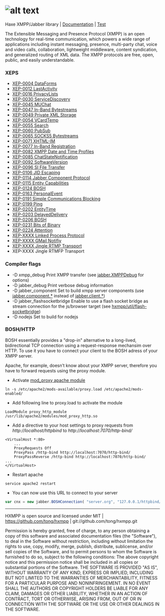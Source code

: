 ![alt text](http://hxmpp.disktree.net/img/hxmpp.png "Haxe XMPP/Jabber library")
===
Haxe XMPP/Jabber library | [Documentation](http://hxmpp.disktree.net/doc/api/ "API documentation") | [Test](http://hxmpp.disktree.net/test/ "Unit test results")

The Extensible Messaging and Presence Protocol (XMPP) is an open technology for real-time communication, which powers a wide range of applications including instant messaging, presence, multi-party chat, voice and video calls, collaboration, lightweight middleware, content syndication, and generalized routing of XML data. The XMPP protocols are free, open, public, and easily understandable.



### XEPS
* [XEP-0004 DataForms](http://xmpp.org/extensions/xep-0004.html)
* [XEP-0012 LastActivity](http://xmpp.org/extensions/xep-0004.html)
* [XEP-0016 PrivacyLists](http://xmpp.org/extensions/xep-0004.html)
* [XEP-0030 ServiceDiscovery](http://xmpp.org/extensions/xep-0004.html)
* [XEP-0045 MUChat](http://xmpp.org/extensions/xep-0004.html)
* [XEP-0047 In-Band Bytestreams](http://xmpp.org/extensions/xep-0004.html)
* [XEP-0049 Private XML Storage](http://xmpp.org/extensions/xep-0004.html)
* [XEP-0054 VCardTemp](http://xmpp.org/extensions/xep-0004.html)
* [XEP-0055 Search](http://xmpp.org/extensions/xep-0004.html)
* [XEP-0060 PubSub](http://xmpp.org/extensions/xep-0004.html)
* [XEP-0065 SOCKS5 Bytestreams](http://xmpp.org/extensions/xep-0004.html)
* [XEP-0071 XHTML-IM](http://xmpp.org/extensions/xep-0004.html)
* [XEP-0077 In-Band Registration](http://xmpp.org/extensions/xep-0004.html)
* [XEP-0082 XMPP Date and Time Profiles](http://xmpp.org/extensions/xep-0004.html)
* [XEP-0085 ChatStateNotification](http://xmpp.org/extensions/xep-0004.html)
* [XEP-0092 SoftwareVersion](http://xmpp.org/extensions/xep-0004.html)
* [XEP-0096 SI File Transfer](http://xmpp.org/extensions/xep-0004.html)
* [XEP-0106 JID Escaping](http://xmpp.org/extensions/xep-0004.html)
* [XEP-0114 Jabber Component Protocol](http://xmpp.org/extensions/xep-0004.html)
* [XEP-0115 Entity Capabilities](http://xmpp.org/extensions/xep-0004.html)
* [XEP-0124 BOSH](http://xmpp.org/extensions/xep-0004.html)
* [XEP-0163 PersonalEvent ](http://xmpp.org/extensions/xep-0004.html)
* [XEP-0191 Simple Communications Blocking](http://xmpp.org/extensions/xep-0004.html)
* [XEP-0199 Ping ](http://xmpp.org/extensions/xep-0004.html)
* [XEP-0202 EntityTime](http://xmpp.org/extensions/xep-0004.html)
* [XEP-0203 DelayedDelivery](http://xmpp.org/extensions/xep-0004.html)
* [XEP-0206 BOSH](http://xmpp.org/extensions/xep-0004.html)
* [XEP-0231 Bits of Binary](http://xmpp.org/extensions/xep-0004.html)
* [XEP-0224 Attention](http://xmpp.org/extensions/xep-0004.html)
* [XEP-XXXX Linked Process Protocol](http://xmpp.org/extensions/inbox/lop.html)
* [XEP-XXXX GMail Notifiy](http://code.google.com/apis/talk/jep_extensions/gmail.html)
* [XEP-XXXX Jingle RTMP Transport](http://xmpp.org/extensions/inbox/jingle-rtmp.html)
* XEP-XXXX Jingle RTMFP Transport



### Compiler flags
* -D xmpp_debug    Print XMPP transfer (see [jabber.XMPPDebug](http://hxmpp.disktree.net/doc/api/types/jabber/XMPPDebug.html) for options)
* -D jabber_debug    Print verbose debug information
* -D jabber_component    Set to build xmpp server components (use [jabber.component.*](http://hxmpp.disktree.net/doc/api/packages/jabber/component/package.html) instead of [jabber.client.*](http://hxmpp.disktree.net/doc/api/packages/jabber/client/package.html))
* -D jabber_flashsocketbridge  Enable to use a flash socket bridge as stream connection for the js/browser target (see [hxmpp/util/flash-socketbridge](https://github.com/tong/hxmpp/tree/master/util/flash-socketbridge))
* -D nodejs    Set to build for nodejs



### BOSH/HTTP
BOSH essentially provides a "drop-in" alternative to a long-lived, bidirectional TCP connection using a request-response mechansim over HTTP.
To use it you have to connect your client to the BOSH adress of your XMPP server.

Apache, for example, doesn’t know about your XMPP server, therefore you have to forward requests using the proxy module.

* Activate [mod_proxy apache module](http://httpd.apache.org/docs/2.2/mod/mod_proxy.html)
```shell
ln -s /etc/apache2/mods-available/proxy.load /etc/apache2/mods-enabled/
```

* Add following line to proxy.load to activate the module
```shell
LoadModule proxy_http_module /usr/lib/apache2/modules/mod_proxy_http.so
```

* Add a directive to your host settings to proxy requests from *http://localhost/httpbind* to *http://localhost:7070/http-bind/* 
```shell                                                                                                                        
<VirtualHost *:80>
    ...
	ProxyRequests Off
	ProxyPass /http-bind http://localhost:7070/http-bind/
	ProxyPassReverse /http-bind http://localhost:7070/http-bind/
...
</VirtualHost>
```

* Restart apache
```shell
service apache2 restart
```

* You can now use this URL to connect to your server
```javascript
var cnx = new jabber.BOSHConnection( "server.org", "127.0.0.1/httpbind/" );
```


---

HXMPP is open source and licensed under MIT | https://github.com/tong/hxmpp | git://github.com/tong/hxmpp.git

Permission is hereby granted, free of charge, to any person obtaining a copy of this software and associated documentation files (the "Software"), to deal in the Software without restriction, including without limitation the rights to use, copy, modify, merge, publish, distribute, sublicense, and/or sell copies of the Software, and to permit persons to whom the Software is furnished to do so, subject to the following conditions:
The above copyright notice and this permission notice shall be included in all copies or substantial portions of the Software.
THE SOFTWARE IS PROVIDED "AS IS", WITHOUT WARRANTY OF ANY KIND, EXPRESS OR IMPLIED, INCLUDING BUT NOT LIMITED TO THE WARRANTIES OF MERCHANTABILITY, FITNESS FOR A PARTICULAR PURPOSE AND NONINFRINGEMENT. IN NO EVENT SHALL THE AUTHORS OR COPYRIGHT HOLDERS BE LIABLE FOR ANY CLAIM, DAMAGES OR OTHER LIABILITY, WHETHER IN AN ACTION OF CONTRACT, TORT OR OTHERWISE, ARISING FROM, OUT OF OR IN CONNECTION WITH THE SOFTWARE OR THE USE OR OTHER DEALINGS IN THE SOFTWARE.
